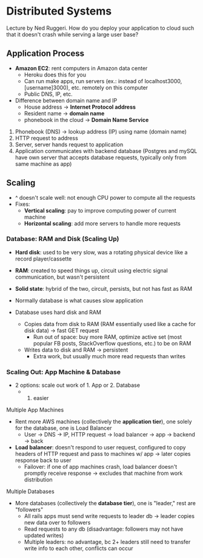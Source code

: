 # Distributed Systems
Lecture by Ned Ruggeri. How do you deploy your application to cloud such that it doesn't crash while serving a large user base?

## Application Process
- **Amazon EC2**: rent computers in Amazon data center
  - Heroku does this for you
  - Can run make apps, run servers (ex.: instead of localhost3000, [username]3000), etc. remotely on this computer
  - Public DNS, IP, etc.
- Difference between domain name and IP
  - House address -> **Internet Protocol address**
  - Resident name -> **domain name**
  - phonebook in the cloud -> **Domain Name Service**


1. Phonebook (DNS) -> lookup address (IP) using name (domain name)
2. HTTP request to address
3. Server, server hands request to application
4. Application communicates with backend database (Postgres and mySQL have own server that accepts database requests, typically only from same machine as app)

## Scaling
- ^ doesn't scale well: not enough CPU power to compute all the requests
- Fixes:
  - **Vertical scaling**: pay to improve computing power of current machine
  - **Horizontal scaling**: add more servers to handle more requests


### Database: RAM and Disk (Scaling Up)
- **Hard disk**: used to be very slow, was a rotating physical device like a record player/cassette
- **RAM**: created to speed things up, circuit using electric signal communication, but wasn't persistent
- **Solid state**: hybrid of the two, circuit, persists, but not has fast as RAM


- Normally database is what causes slow application
- Database uses hard disk and RAM
  - Copies data from disk to RAM (RAM essentially used like a cache for disk data) -> fast GET request
    - Run out of space: buy more RAM, optimize active set (most popular FB posts, StackOverflow questions, etc.) to be on RAM
  - Writes data to disk and RAM -> persistent
    - Extra work, but usually much more read requests than writes

### Scaling Out: App Machine & Database
- 2 options: scale out work of 1. App or 2. Database
  - 1. easier

Multiple App Machines
- Rent more AWS machines (collectively the **application tier**), one solely for the database, one is Load Balancer
  - User -> DNS -> IP, HTTP request -> load balancer -> app -> backend -> back
- **Load balancer**: doesn't respond to user request, configured to copy headers of HTTP request and pass to machines w/ app -> later copies response back to user
  - Failover: if one of app machines crash, load balancer doesn't promptly receive response -> excludes that machine from work distribution

Multiple Databases
- More databases (collectively the **database tier**), one is "leader," rest are "followers"
  - All rails apps must send write requests to leader db -> leader copies new data over to followers
  - Read requests to any db (disadvantage: followers may not have updated writes)
  - Multiple leaders: no advantage, bc 2+ leaders still need to transfer write info to each other, conflicts can occur
